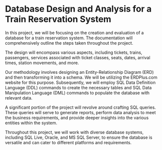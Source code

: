 # Database Design and Analysis for a Train Reservation System

In this project, we will be focusing on the creation and evaluation of a database for a train reservation system. The documentation will comprehensively outline the steps taken throughout the project.

The design will encompass various aspects, including tickets, trains, passengers, services associated with ticket classes, seats, dates, arrival times, station movements, and more.

Our methodology involves designing an Entity-Relationship Diagram (ERD) and then transforming it into a schema. We will be utilizing the ERDPlus.com website for this purpose. Subsequently, we will employ SQL Data Definition Language (DDL) commands to create the necessary tables and SQL Data Manipulation Language (DML) commands to populate the database with relevant data.

A significant portion of the project will revolve around crafting SQL queries. These queries will serve to generate reports, perform data analysis to meet the business requirements, and provide deeper insights into the various entities within the system.

Throughout this project, we will work with diverse database systems, including SQL Live, Oracle, and MS SQL Server, to ensure the database is versatile and can cater to different platforms and requirements.
